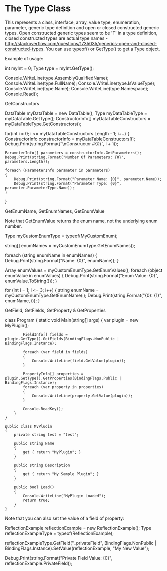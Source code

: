 # The Type Class


This represents a class, interface, array, value type, enumeration, parameter, generic type definition and open or closed constructed generic types. Open constructed generic types seem to be 'T' in a type definition, closed constructed types are actual type names - http://stackoverflow.com/questions/1735035/generics-open-and-closed-constructed-types. You can use typeof() or GetType() to get a Type object.



Example of usage:


int myInt = 0;
Type type = myInt.GetType();

Console.WriteLine(type.AssemblyQualifiedName);
Console.WriteLine(type.FullName);
Console.WriteLine(type.IsValueType);
Console.WriteLine(type.Name);
Console.WriteLine(type.Namespace);
Console.Read();





GetConstructors


DataTable myDataTable = new DataTable();
Type myDataTableType = myDataTable.GetType();
ConstructorInfo[] myDataTableConstructors = myDataTableType.GetConstructors();

for(int i = 0; i <= myDataTableConstructors.Length - 1; i++)
{
    ConstructorInfo constructorInfo = myDataTableConstructors[i];
    Debug.Print(string.Format("\nConstructor #{0}", i + 1));

    ParameterInfo[] parameters = constructorInfo.GetParameters();
    Debug.Print(string.Format("Number Of Parameters: {0}", parameters.Length));

    foreach (ParameterInfo parameter in parameters)
    {
        Debug.Print(string.Format("Parameter Name: {0}", parameter.Name));
        Debug.Print(string.Format("Parameter Type: {0}", parameter.ParameterType.Name));
    }
}


GetEnumName, GetEnumNames, GetEnumValue

Note that GetEnumValue returns the enum name, not the underlying enum number.


Type myCustomEnumType = typeof(MyCustomEnum);

string[] enumNames = myCustomEnumType.GetEnumNames();

foreach (string enumName in enumNames)
{
    Debug.Print(string.Format("Name: {0}", enumName));
}

Array enumValues = myCustomEnumType.GetEnumValues();
foreach (object enumValue in enumValues)
{
    Debug.Print(string.Format("Enum Value: {0}", enumValue.ToString()));
}

for (int i = 1; i <= 3; i++)
{
    string enumName = myCustomEnumType.GetEnumName(i);
    Debug.Print(string.Format("{0}: {1}", enumName, i));
}


GetField, GetFields, GetProperty & GetProperties



class Program
    {
        static void Main(string[] args)
        {
            var plugin = new MyPlugin();

            FieldInfo[] fields = plugin.GetType().GetFields(BindingFlags.NonPublic | BindingFlags.Instance);

            foreach (var field in fields)
            {
                Console.WriteLine(field.GetValue(plugin));
            }

            PropertyInfo[] properties = plugin.GetType().GetProperties(BindingFlags.Public | BindingFlags.Instance);
            foreach (var property in properties)
            {
                Console.WriteLine(property.GetValue(plugin));
            }

            Console.ReadKey();
        }
    }

    public class MyPlugin
    {
        private string test = "test";

        public string Name
        {
            get { return "MyPlugin"; }
        }

        public string Description
        {
            get { return "My Sample Plugin"; }
        }

        public bool Load()
        {
            Console.WriteLine("MyPlugin Loaded");
            return true;
        }
    }

Note that you can also set the value of a field of property:


ReflectionExample reflectionExample = new ReflectionExample();
Type reflectionExampleType = typeof(ReflectionExample);

reflectionExampleType.GetField("_privateField", BindingFlags.NonPublic | BindingFlags.Instance).SetValue(reflectionExample, "My New Value");

Debug.Print(string.Format("Private Field Value: {0}", reflectionExample.PrivateField));

<!--stackedit_data:
eyJoaXN0b3J5IjpbODg3MDQ1NzE5XX0=
-->